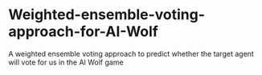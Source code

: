 # Weighted-ensemble-voting-approach-for-AI-Wolf
A weighted ensemble voting approach to predict whether the target agent will vote for us in the AI Wolf game
